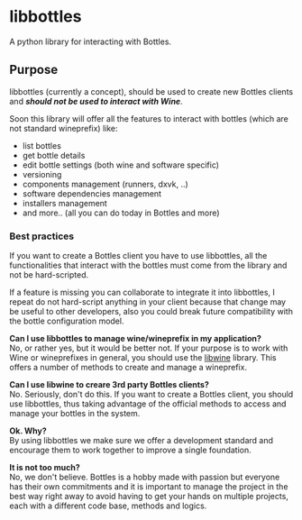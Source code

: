 # libbottles
A python library for interacting with Bottles.  

## Purpose
libbottles (currently a concept), should be used to create new Bottles 
clients and _**should not be used to interact with Wine**_.  

Soon this library will offer all the features to interact with bottles 
(which are not standard wineprefix) like:
- list bottles
- get bottle details
- edit bottle settings (both wine and software specific)
- versioning
- components management (runners, dxvk, ..)
- software dependencies management
- installers management
- and more.. (all you can do today in Bottles and more)

### Best practices
If you want to create a Bottles client you have to use libbottles, all the 
functionalities that interact with the bottles must come from the library and 
not be hard-scripted.  

If a feature is missing you can collaborate to integrate it into libbottles, I 
repeat do not hard-script anything in your client because that change may be 
useful to other developers, also you could break future compatibility with the 
bottle configuration model.

**Can I use libbottles to manage wine/wineprefix in my application?**  
No, or rather yes, but it would be better not. If your purpose is to work with 
Wine or wineprefixes in general, you should use the 
[libwine](https://github.com/bottlesdevs/libwine) library. This 
offers a number of methods to create and manage a wineprefix.

**Can I use libwine to creare 3rd party Bottles clients?**  
No. Seriously, don't do this. If you want to create a Bottles client, you 
should use libbottles, thus taking advantage of the official methods to access 
and manage your bottles in the system.

**Ok. Why?**  
By using libbottles we make sure we offer a development standard and 
encourage them to work together to improve a single foundation.

**It is not too much?**  
No, we don't believe. Bottles is a hobby made with passion but everyone has 
their own commitments and it is important to manage the project in the best way 
right away to avoid having to get your hands on multiple projects, each with 
a different code base, methods and logics.